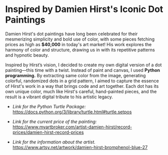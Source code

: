 # Inspired by Damien Hirst's Iconic Dot Paintings 

Damien Hirst's dot paintings have long been celebrated for their mesmerizing simplicity and bold use of color, with some pieces fetching prices as high as **$40,000** in today's art market! His work explores the harmony of color and structure, 
drawing us in with its repetitive patterns and hypnotic beauty.

Inspired by Hirst’s vision, I decided to create my own digital version of a dot painting—this time with a twist. Instead of paint and canvas, I used **Python programming.**  By extracting same color from the image, generating colorful, randomized dots in a grid pattern, 
I aimed to capture the essence of Hirst's work in a way that brings code and art together. Each dot has its own unique color, much like Hirst's careful, hand-painted pieces, and the result is a vibrant digital tribute to his artistic legacy.

* *Link for the Python Turtle Package:* https://docs.python.org/3/library/turtle.html#turtle.setpos

* *Link for the current price of the painting:* https://www.myartbroker.com/artist-damien-hirst/record-prices/damien-hirst-record-prices

* *Link for the information about the artist.* https://www.artsy.net/artwork/damien-hirst-bromphenol-blue-27

